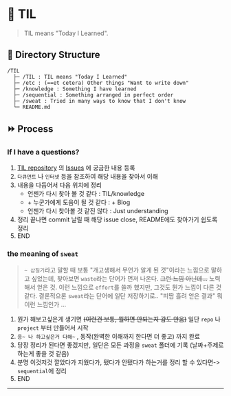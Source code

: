 # :star2: TIL
> TIL means "Today I Learned".

## :open_file_folder: Directory Structure
```
/TIL
  ├─ /TIL : TIL means "Today I Learned"
  ├─ /etc : (==et cetera) Other things "Want to write down"
  ├─ /knowledge : Something I have learned
  ├─ /sequential : Something arranged in perfect order
  ├─ /sweat : Tried in many ways to know that I don't know
  └─ README.md
```

## :fast_forward: Process
### If I have a questions?
1. [TIL repository](https://github.com/bin-e/TIL) 의 [Issues](https://github.com/bin-e/TIL/issues) 에 궁금한 내용 등록
2. `다큐먼트` 나 `인터넷` 등을 참조하여 해당 내용을 찾아서 이해
3. 내용을 다듬어서 다음 위치에 정리
    - 언젠가 다시 찾아 볼 것 같다 : TIL/knowledge
    - \+ 누군가에게 도움이 될 것 같다 : \+ Blog
    - 언젠가 다시 찾아볼 것 같진 않다 : Just understanding
4. 정리 끝나면 commit 날릴 때 해당 issue close, README에도 찾아가기 쉽도록 정리
5. END

### the meaning of `sweat`
> `~ 삽질기`라고 말할 때 보통 "개고생해서 무언가 알게 된 것"이라는 느낌으로 말하고 싶었는데, 찾아보면 `waste`라는 단어가 먼저 나온다. ~~그런 느낌 아닌데...~~
> 노력해서 얻은 것. 이런 느낌으로 `effort`를 쓸까 했지만, 그것도 뭔가 느낌이 다른 것 같다. 결론적으론 `sweat`라는 단어에 일단 저장하기로.. "피땀 흘려 얻은 결과" 뭐 이런 느낌인가 ...
1. 뭔가 해보고싶은게 생기면 ~~(이런건 보통, 뭘하면 안되는지 감도 안옴)~~ 일단 `repo` 나 `project` 부터 만들어서 시작
2. `응~ 나 하고싶은거 다해~` , 동작(완벽한 이해까지 한다면 더 좋고) 까지 완료
3. 당장 정리가 된다면 좋겠지만, 일단은 모든 과정을 `sweat` 폴더에 기록 (날짜+주제로 하는게 좋을 것 같음)
4. 분명 이것저것 깔았다가 지웠다가, 됐다가 안됐다가 하는거를 정리 할 수 있다면-> `sequential`에 정리
5. END

---


<!--
---
# :scroll: List-up
> 정리를 이곳에

## :man_technologist: Repository list-up
### favorites
- [TIL](https://github.com/bin-e/TIL)
- [resume](https://github.com/bin-e/resume)
- [algorithm](https://github.com/bin-e/algorithm)
---
- [helper](https://github.com/bin-e/helper)
- [dev-words-book](https://github.com/bin-e/dev-words-book)
---
- [blog-post-code](https://github.com/bin-e/blog-post-code)
- [blog-theme (tistory)](https://github.com/bin-e/blog-theme)
-->

<!--
### project(platform)
| Project name | Serviced from |   Repo location   |
| :----------: | :-----------: | :---------------: |
|    dayday    |  (preparing)  |  [link][dayday]   |
|  Temporage   |  (preparing)  | [link][Temporage] |

[dayday]:https://github.com/bin-e/dayday
[Temporage]:https://github.com/haneunjung/temporage-front
-->

<!--
## TIL contents list-up
### knowledge
- [npm_options](./knowledge/npm_options.md)

### sequential
- [2020-01-22_vue-cli-reinstall](./sequential/2020-01-22_vue-cli-reinstall.md)
-->
